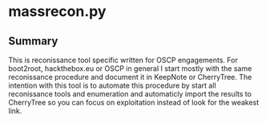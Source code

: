 # massrecon.py

## Summary

This is reconissance tool specific written for OSCP engagements.
For boot2root, hackthebox.eu or OSCP in general I start mostly with the same reconissance
procedure and document it in KeepNote or CherryTree. The intention with this tool
is to automate this procedure by start all reconissance tools and enumeration
and automaticly import the results to CherryTree so you can focus on exploitation instead
of look for the weakest link.